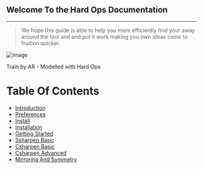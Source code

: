## Welcome To the Hard Ops Documentation
***

>We hope this guide is able to help you more efficiently find your away around the
tool and and put it work making you own ideas come to fruition quicker.

![image](https://raw.githubusercontent.com/mx1001/hardops_manual/master/docs/img/AR-Train3.png)

Train by AR - Modelled with Hard Ops

# Table Of Contents

- [Introduction](intro)
- [Preferences](addon)
- [Install](install)
- [Installation](installation)
- [Getting Started](getstarted)
- [Ssharpen Basic](ssharpen)
- [Csharpen Basic](csharpen)
- [Csharpen Advanced](csharp_adv1)
- [Mirroring And Symmetry](mirror_symmetry)
